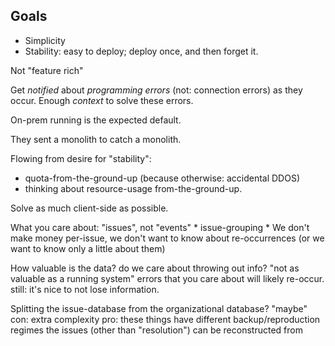 ## Goals

* Simplicity
* Stability: easy to deploy; deploy once, and then forget it.

Not "feature rich"

Get *notified* about *programming errors* (not: connection errors) as they occur.
Enough *context* to solve these errors. 

On-prem running is the expected default.

They sent a monolith to catch a monolith.

Flowing from desire for "stability":

* quota-from-the-ground-up (because otherwise: accidental DDOS)
* thinking about resource-usage from-the-ground-up.


Solve as much client-side as possible.

What you care about: "issues", not "events"
    * issue-grouping
    * We don't make money per-issue, we don't want to know about re-occurrences (or we want to know only a little about them)


How valuable is the data? do we care about throwing out info?
    "not as valuable as a running system"
    errors that you care about will likely re-occur.
    still: it's nice to not lose information.


Splitting the issue-database from the organizational database?
    "maybe"
        con: extra complexity
        pro: these things have different backup/reproduction regimes
            the issues (other than "resolution") can be reconstructed from  



